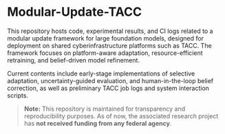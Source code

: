 # Modular-Update-TACC

This repository hosts code, experimental results, and CI logs related to a modular update framework for large foundation models, designed for deployment on shared cyberinfrastructure platforms such as TACC. The framework focuses on platform-aware adaptation, resource-efficient retraining, and belief-driven model refinement.

Current contents include early-stage implementations of selective adaptation, uncertainty-guided evaluation, and human-in-the-loop belief correction, as well as preliminary TACC job logs and system interaction scripts.

> **Note:** This repository is maintained for transparency and reproducibility purposes. As of now, the associated research project has **not received funding from any federal agency**.
